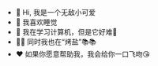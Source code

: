 - 👋 Hi, 我是一个无敌小可爱
- 👀 我喜欢睡觉
- 🌱 我在学习计算机，但是它好难🤯
- 👼🏻 同时我也在“烤盐”📚📚
- ❤️ 如果你愿意帮助我，我会给你一口飞吻😘
<!---
3401709906/3401709906 is a ✨ special ✨ repository because its `README.md` (this file) appears on your GitHub profile.
You can click the Preview link to take a look at your changes.
--->
